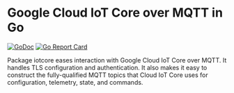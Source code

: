 # Google Cloud IoT Core over MQTT in Go

[![GoDoc](https://godoc.org/github.com/mtraver/iotcore?status.svg)](https://godoc.org/github.com/mtraver/iotcore)
[![Go Report Card](https://goreportcard.com/badge/github.com/mtraver/iotcore)](https://goreportcard.com/report/github.com/mtraver/iotcore)

Package iotcore eases interaction with Google Cloud IoT Core over MQTT. It handles TLS configuration
and authentication. It also makes it easy to construct the fully-qualified MQTT topics that Cloud IoT
Core uses for configuration, telemetry, state, and commands.
